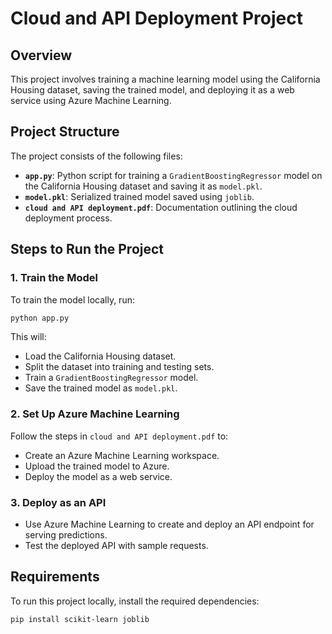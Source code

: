 # Cloud and API Deployment Project  

## Overview  
This project involves training a machine learning model using the California Housing dataset, saving the trained model, and deploying it as a web service using Azure Machine Learning.  

## Project Structure  
The project consists of the following files:  

- **`app.py`**: Python script for training a `GradientBoostingRegressor` model on the California Housing dataset and saving it as `model.pkl`.  
- **`model.pkl`**: Serialized trained model saved using `joblib`.  
- **`cloud and API deployment.pdf`**: Documentation outlining the cloud deployment process.  

## Steps to Run the Project  

### 1. Train the Model  
To train the model locally, run:  
```bash
python app.py
```
This will:  
- Load the California Housing dataset.  
- Split the dataset into training and testing sets.  
- Train a `GradientBoostingRegressor` model.  
- Save the trained model as `model.pkl`.  

### 2. Set Up Azure Machine Learning  
Follow the steps in `cloud and API deployment.pdf` to:  
- Create an Azure Machine Learning workspace.  
- Upload the trained model to Azure.  
- Deploy the model as a web service.  

### 3. Deploy as an API  
- Use Azure Machine Learning to create and deploy an API endpoint for serving predictions.  
- Test the deployed API with sample requests.  

## Requirements  
To run this project locally, install the required dependencies:  
```bash
pip install scikit-learn joblib
```
